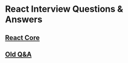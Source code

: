 # React Interview Questions & Answers

## [React Core](./React%20Core.md)

## [Old Q&A](./Old%20QnA.md)
